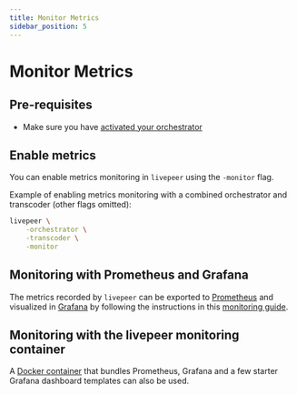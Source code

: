 ```yaml
---
title: Monitor Metrics
sidebar_position: 5
---
```


# Monitor Metrics

## Pre-requisites

- Make sure you have
  [activated your orchestrator](/video-miners/getting-started/activation)

## Enable metrics

You can enable metrics monitoring in `livepeer` using the `-monitor` flag.

Example of enabling metrics monitoring with a combined orchestrator and
transcoder (other flags omitted):

```bash
livepeer \
    -orchestrator \
    -transcoder \
    -monitor
```

## Monitoring with Prometheus and Grafana

The metrics recorded by `livepeer` can be exported to
[Prometheus](https://prometheus.io/) and visualized in
[Grafana](https://grafana.com/) by following the instructions in this
[monitoring guide](https://forum.livepeer.org/t/guide-transcoder-monitoring-with-prometheus-grafana/1225).

## Monitoring with the livepeer monitoring container

A
[Docker container](https://github.com/livepeer/docker-livepeer/tree/master/monitoring)
that bundles Prometheus, Grafana and a few starter Grafana dashboard templates
can also be used.

